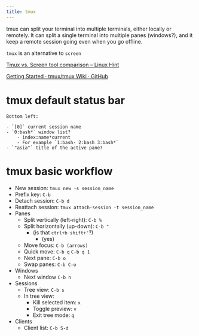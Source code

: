 ```yaml
---
title: tmux
---
```


tmux can split your terminal into multiple terminals, either locally or remotely. It can split a single terminal into multiple panes (windows?), and it keep a remote session going even when you go offline.

`tmux` is an alternative to `screen`

[Tmux vs. Screen tool comparison – Linux Hint](https://linuxhint.com/tmux_vs_screen/)

[Getting Started · tmux/tmux Wiki · GitHub](https://github.com/tmux/tmux/wiki/Getting-Started)

# tmux default status bar


    Bottom left:

    - `[0]` current session name
    - `0:bash*` window list?
        - index:name*current
        - For example `1:bash- 2:bash 3:bash*`
    - `"asia"` title of the active pane?

# tmux basic workflow 

- New session: `tmux new -s session_name`
- Prefix key: `C-b`
- Detach session: `C-b d`
- Reattach session: `tmux attach-session -t session_name`
- Panes
    - Split vertically (left-right): `C-b %`
    - Split horizontally (up-down): `C-b "`
        - (is that `ctrl+b shift+'`?)
            - (yes)
    - Move focus: `C-b (arrows)`
    - Quick move: `C-b q` `C-b q 1`
    - Next pane: `C-b o`
    - Swap panes: `C-b C-o`
- Windows
    - Next window `C-b n`
- Sessions
    - Tree view: `C-b s`
    - In tree view:
        - Kill selected item: `x`
        - Toggle preview: `v`
        - Exit tree mode: `q`
- Clients
    - Client list: `C-b S-d`
